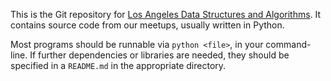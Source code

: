 This is the Git repository for [Los Angeles Data Structures and Algorithms][ladsa]. It contains source code from our meetups, usually written in Python.

Most programs should be runnable via `python <file>`, in your command-line. If further dependencies or libraries are needed, they should be specified in a `README.md` in the appropriate directory.

[ladsa]: https://www.kristianfreeman.com/ladsa/

